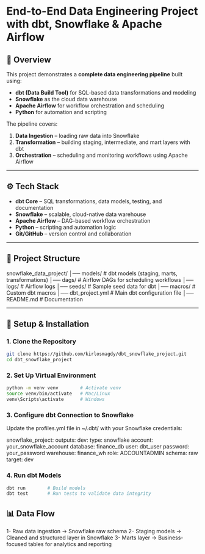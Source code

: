 # End-to-End Data Engineering Project with dbt, Snowflake & Apache Airflow

## 📌 Overview
This project demonstrates a **complete data engineering pipeline** built using:
- **dbt (Data Build Tool)** for SQL-based data transformations and modeling
- **Snowflake** as the cloud data warehouse
- **Apache Airflow** for workflow orchestration and scheduling
- **Python** for automation and scripting

The pipeline covers:
1. **Data Ingestion** – loading raw data into Snowflake  
2. **Transformation** – building staging, intermediate, and mart layers with dbt  
3. **Orchestration** – scheduling and monitoring workflows using Apache Airflow  

---

## ⚙️ Tech Stack
- **dbt Core** – SQL transformations, data models, testing, and documentation  
- **Snowflake** – scalable, cloud-native data warehouse  
- **Apache Airflow** – DAG-based workflow orchestration  
- **Python** – scripting and automation logic  
- **Git/GitHub** – version control and collaboration  

---

## 📂 Project Structure
snowflake_data_project/
│── models/ # dbt models (staging, marts, transformations)
│── dags/ # Airflow DAGs for scheduling workflows
│── logs/ # Airflow logs
│── seeds/ # Sample seed data for dbt
│── macros/ # Custom dbt macros
│── dbt_project.yml # Main dbt configuration file
│── README.md # Documentation



---

## 🚀 Setup & Installation

### 1. Clone the Repository

```bash
git clone https://github.com/kirlosmagdy/dbt_snowflake_project.git
cd dbt_snowflake_project
```

### 2. Set Up Virtual Environment

```bash
python -m venv venv        # Activate venv
source venv/bin/activate   # Mac/Linux
venv\Scripts\activate      # Windows
```

### 3. Configure dbt Connection to Snowflake

Update the profiles.yml file in ~/.dbt/ with your Snowflake credentials:

snowflake_project:
  outputs:
    dev:
      type: snowflake
      account: your_snowflake_account
      database: finance_db
      user: dbt_user
      password: your_password
      warehouse: finance_wh
      role: ACCOUNTADMIN
      schema: raw
  target: dev


### 4. Run dbt Models

```bash
dbt run        # Build models
dbt test       # Run tests to validate data integrity
```

## 📊 Data Flow

1- Raw data ingestion → Snowflake raw schema
2- Staging models → Cleaned and structured layer in Snowflake
3- Marts layer → Business-focused tables for analytics and reporting

